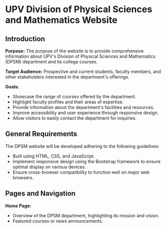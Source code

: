 # UPV Division of Physical Sciences and Mathematics Website 

## Introduction

**Purpose:** The purpose of the website is to provide comprehensive information about UPV's Division of Physical Sciences and Mathematics (DPSM) department and its college courses.

**Target Audience:** Prospective and current students, faculty members, and other stakeholders interested in the department's offerings.

**Goals:**
- Showcase the range of courses offered by the department.
- Highlight faculty profiles and their areas of expertise.
- Provide information about the department's facilities and resources.
- Improve accessibility and user experience through responsive design.
- Allow visitors to easily contact the department for inquiries.

## General Requirements

The DPSM website will be developed adhering to the following guidelines:

- Built using HTML, CSS, and JavaScript.
- Implement responsive design using the Bootstrap framework to ensure optimal display on various devices.
- Ensure cross-browser compatibility to function well on major web browsers.

## Pages and Navigation

**Home Page:**
- Overview of the DPSM department, highlighting its mission and vision.
- Featured courses or news announcements.
